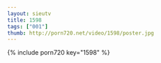 ```yaml
--- 
layout: sieutv
title: 1598
tags: ["001"]
thumb: http://porn720.net/video/1598/poster.jpg
---
```

{% include porn720 key="1598" %} 
